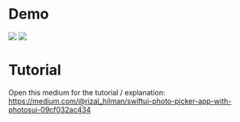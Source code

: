 # Demo

![](https://miro.medium.com/v2/resize:fit:1400/format:webp/1*SzN6oX0IZZWzO5kl_C7xwQ.png)
![](https://miro.medium.com/v2/resize:fit:720/format:webp/1*AtvjZ8d79WvKb85R-jBVVg.gif)

# Tutorial
Open this medium for the tutorial / explanation:
https://medium.com/@rizal_hilman/swiftui-photo-picker-app-with-photosui-09cf032ac434
